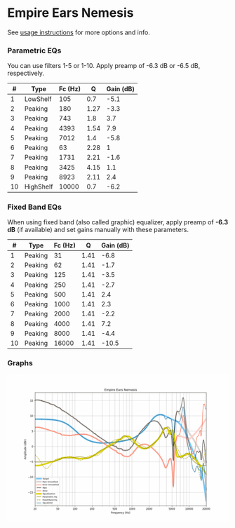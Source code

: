 # Empire Ears Nemesis
See [usage instructions](https://github.com/jaakkopasanen/AutoEq#usage) for more options and info.

### Parametric EQs
You can use filters 1-5 or 1-10. Apply preamp of -6.3 dB or -6.5 dB, respectively.

|   # | Type      |   Fc (Hz) |    Q |   Gain (dB) |
|-----|-----------|-----------|------|-------------|
|   1 | LowShelf  |       105 | 0.7  |        -5.1 |
|   2 | Peaking   |       180 | 1.27 |        -3.3 |
|   3 | Peaking   |       743 | 1.8  |         3.7 |
|   4 | Peaking   |      4393 | 1.54 |         7.9 |
|   5 | Peaking   |      7012 | 1.4  |        -5.8 |
|   6 | Peaking   |        63 | 2.28 |         1   |
|   7 | Peaking   |      1731 | 2.21 |        -1.6 |
|   8 | Peaking   |      3425 | 4.15 |         1.1 |
|   9 | Peaking   |      8923 | 2.11 |         2.4 |
|  10 | HighShelf |     10000 | 0.7  |        -6.2 |

### Fixed Band EQs
When using fixed band (also called graphic) equalizer, apply preamp of **-6.3 dB** (if available) and set gains manually with these parameters.

|   # | Type    |   Fc (Hz) |    Q |   Gain (dB) |
|-----|---------|-----------|------|-------------|
|   1 | Peaking |        31 | 1.41 |        -6.8 |
|   2 | Peaking |        62 | 1.41 |        -1.7 |
|   3 | Peaking |       125 | 1.41 |        -3.5 |
|   4 | Peaking |       250 | 1.41 |        -2.7 |
|   5 | Peaking |       500 | 1.41 |         2.4 |
|   6 | Peaking |      1000 | 1.41 |         2.3 |
|   7 | Peaking |      2000 | 1.41 |        -2.2 |
|   8 | Peaking |      4000 | 1.41 |         7.2 |
|   9 | Peaking |      8000 | 1.41 |        -4.4 |
|  10 | Peaking |     16000 | 1.41 |       -10.5 |

### Graphs
![](./Empire%20Ears%20Nemesis.png)
